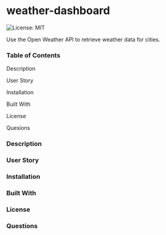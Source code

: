 # weather-dashboard

![License: MIT](https://img.shields.io/badge/License-MIT-yellow.svg)

Use the Open Weather API to retrieve weather data for cities.

### Table of Contents

Description

User Story

Installation

Built With

License

Quesions

### Description

### User Story

### Installation

### Built With

### License

### Questions

